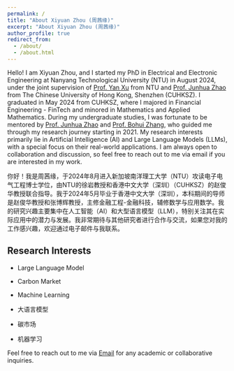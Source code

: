 ```yaml
---
permalink: /
title: "About Xiyuan Zhou (周茜缘)"
excerpt: "About Xiyuan Zhou (周茜缘)"
author_profile: true
redirect_from: 
  - /about/
  - /about.html
---
```

Hello! I am Xiyuan Zhou, and I started my PhD in Electrical and Electronic Engineering at Nanyang Technological University (NTU) in August 2024, under the joint supervision of [Prof. Yan Xu](https://scholar.google.com.au/citations?user=ZAhePQ4AAAAJ&hl=en) from NTU and [Prof. Junhua Zhao](https://scholar.google.com/citations?user=M2oDRWEAAAAJ&hl=en) from The Chinese University of Hong Kong, Shenzhen (CUHKSZ). I graduated in May 2024 from CUHKSZ, where I majored in Financial Engineering - FinTech and minored in Mathematics and Applied Mathematics. During my undergraduate studies, I was fortunate to be mentored by [Prof. Junhua Zhao](https://scholar.google.com/citations?user=M2oDRWEAAAAJ&hl=en) and [Prof. Bohui Zhang](https://sites.google.com/site/bohuizhang/), who guided me through my research journey starting in 2021. My research interests primarily lie in Artificial Intelligence (AI) and Large Language Models (LLMs), with a special focus on their real-world applications. I am always open to collaboration and discussion, so feel free to reach out to me via email if you are interested in my work.

你好！我是周茜缘，于2024年8月进入新加坡南洋理工大学（NTU）攻读电子电气工程博士学位，由NTU的徐岩教授和香港中文大学（深圳）（CUHKSZ）的赵俊华教授联合指导。我于2024年5月毕业于香港中文大学（深圳），本科期间的导师是赵俊华教授和张博辉教授，主修金融工程-金融科技，辅修数学与应用数学。我的研究兴趣主要集中在人工智能（AI）和大型语言模型（LLM），特别关注其在实际应用中的潜力与发展。我非常期待与其他研究者进行合作与交流，如果您对我的工作感兴趣，欢迎通过电子邮件与我联系。


## Research Interests
- Large Language Model
- Carbon Market
- Machine Learning

- 大语言模型
- 碳市场
- 机器学习

Feel free to reach out to me via [Email](mailto:xiyuanzhou1@link.cuhk.edu.cn) for any academic or collaborative inquiries.
